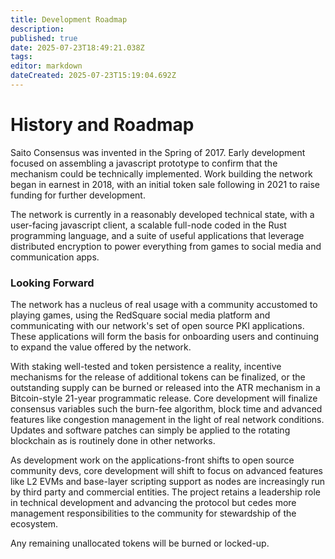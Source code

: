 ```yaml
---
title: Development Roadmap
description: 
published: true
date: 2025-07-23T18:49:21.038Z
tags: 
editor: markdown
dateCreated: 2025-07-23T15:19:04.692Z
---
```


# History and Roadmap

Saito Consensus was invented in the Spring of 2017. Early development focused on assembling a javascript prototype to confirm that the mechanism could be technically implemented. Work building the network began in earnest in 2018, with an initial token sale following in 2021 to raise funding for further development.

The network is currently in a reasonably developed technical state, with a user-facing javascript client, a scalable full-node coded in the Rust programming language, and a suite of useful applications that leverage distributed encryption to power everything from games to social media and communication apps.


### Looking Forward

The network has a nucleus of real usage with a community accustomed to playing games, using the RedSquare social media platform and communicating with our network's set of open source PKI applications. These applications will form the basis for onboarding users and continuing to expand the value offered by the network.

With staking well-tested and token persistence a reality, incentive mechanisms for the release of additional tokens can be finalized, or the outstanding supply can be burned or released into the ATR mechanism in a Bitcoin-style 21-year programmatic release. Core development will finalize consensus variables such the burn-fee algorithm, block time and advanced features like congestion management in the light of real network conditions. Updates and software patches can simply be applied to the rotating blockchain as is routinely done in other networks.

As development work on the applications-front shifts to open source community devs, core development will shift to focus on advanced features like L2 EVMs and base-layer scripting support as nodes are increasingly run by third party and commercial entities. The project retains a leadership role in technical development and advancing the protocol but cedes more management responsibilities to the community for stewardship of the ecosystem.

Any remaining unallocated tokens will be burned or locked-up.
